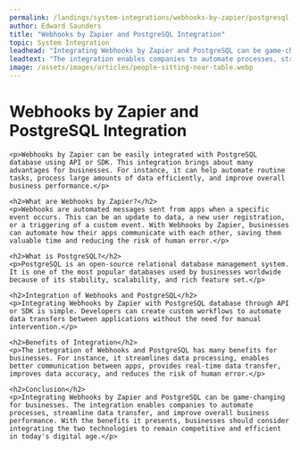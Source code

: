 ```yaml
---
permalink: /landings/system-integrations/webhooks-by-zapier/postgresql
author: Edward Saunders
title: "Webhooks by Zapier and PostgreSQL Integration"
topic: System Integration
leadhead: "Integrating Webhooks by Zapier and PostgreSQL can be game-changing for businesses"
leadtext: "The integration enables companies to automate processes, streamline data transfer, and improve overall business performance. With the benefits it presents, businesses should consider integrating the two technologies to remain competitive and efficient in today's digital age."
image: /assets/images/articles/people-sitting-near-table.webp
---
```

<div class="arttext">	<h1>Webhooks by Zapier and PostgreSQL Integration</h1>

	<p>Webhooks by Zapier can be easily integrated with PostgreSQL database using API or SDK. This integration brings about many advantages for businesses. For instance, it can help automate routine tasks, process large amounts of data efficiently, and improve overall business performance.</p>

	<h2>What are Webhooks by Zapier?</h2>
	<p>Webhooks are automated messages sent from apps when a specific event occurs. This can be an update to data, a new user registration, or a triggering of a custom event. With Webhooks by Zapier, businesses can automate how their apps communicate with each other, saving them valuable time and reducing the risk of human error.</p>

	<h2>What is PostgreSQL?</h2>
	<p>PostgreSQL is an open-source relational database management system. It is one of the most popular databases used by businesses worldwide because of its stability, scalability, and rich feature set.</p>

	<h2>Integration of Webhooks and PostgreSQL</h2>
	<p>Integrating Webhooks by Zapier with PostgreSQL database through API or SDK is simple. Developers can create custom workflows to automate data transfers between applications without the need for manual intervention.</p>

	<h2>Benefits of Integration</h2>
	<p>The integration of Webhooks and PostgreSQL has many benefits for businesses. For instance, it streamlines data processing, enables better communication between apps, provides real-time data transfer, improves data accuracy, and reduces the risk of human error.</p>

	<h2>Conclusion</h2>
	<p>Integrating Webhooks by Zapier and PostgreSQL can be game-changing for businesses. The integration enables companies to automate processes, streamline data transfer, and improve overall business performance. With the benefits it presents, businesses should consider integrating the two technologies to remain competitive and efficient in today's digital age.</p>
</div>